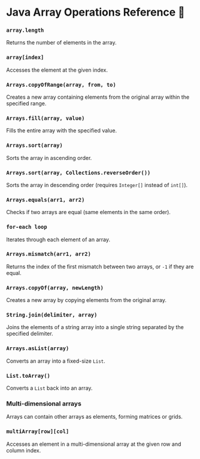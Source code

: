 # Java Array Operations Reference 📘

### `array.length`

Returns the number of elements in the array.

### `array[index]`

Accesses the element at the given index.

### `Arrays.copyOfRange(array, from, to)`

Creates a new array containing elements from the original array within the specified range.

### `Arrays.fill(array, value)`

Fills the entire array with the specified value.

### `Arrays.sort(array)`

Sorts the array in ascending order.

### `Arrays.sort(array, Collections.reverseOrder())`

Sorts the array in descending order (requires `Integer[]` instead of `int[]`).

### `Arrays.equals(arr1, arr2)`

Checks if two arrays are equal (same elements in the same order).

### `for-each loop`

Iterates through each element of an array.

### `Arrays.mismatch(arr1, arr2)`

Returns the index of the first mismatch between two arrays, or `-1` if they are equal.

### `Arrays.copyOf(array, newLength)`

Creates a new array by copying elements from the original array.

### `String.join(delimiter, array)`

Joins the elements of a string array into a single string separated by the specified delimiter.

### `Arrays.asList(array)`

Converts an array into a fixed-size `List`.

### `List.toArray()`

Converts a `List` back into an array.

### Multi-dimensional arrays

Arrays can contain other arrays as elements, forming matrices or grids.

### `multiArray[row][col]`

Accesses an element in a multi-dimensional array at the given row and column index.
